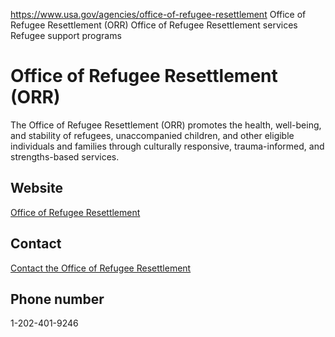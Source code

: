 

https://www.usa.gov/agencies/office-of-refugee-resettlement
Office of Refugee Resettlement (ORR)
Office of Refugee Resettlement services
Refugee support programs

Office of Refugee Resettlement
(ORR)
====================================

The Office of Refugee Resettlement (ORR) promotes the health, well-being, and stability of refugees, unaccompanied children, and other eligible individuals and families through culturally responsive, trauma-informed, and strengths-based services.

Website
-------

[Office of Refugee Resettlement](https://www.acf.hhs.gov/orr)

Contact
-------

[Contact the Office of Refugee Resettlement](https://www.acf.hhs.gov/orr/about)

Phone number
------------

1-202-401-9246
